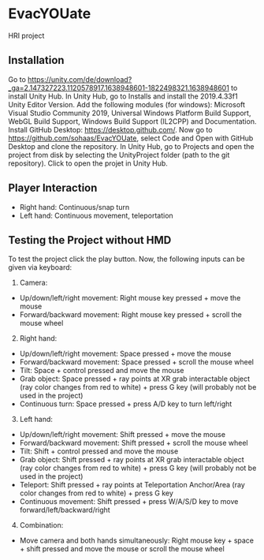 # EvacYOUate
HRI project

## Installation
Go to https://unity.com/de/download?_ga=2.147327223.1120578917.1638948601-1822498321.1638948601 to install Unity Hub.
In Unity Hub, go to Installs and install the 2019.4.33f1 Unity Editor Version. Add the following modules (for windows):
Microsoft Visual Studio Community 2019, Universal Windows Platform Build Support, WebGL Build Support, Windows Build
Support (IL2CPP) and Documentation.
Install GitHub Desktop: https://desktop.github.com/.
Now go to https://github.com/sohaas/EvacYOUate, select Code and Open with GitHub Desktop and clone the repository.
In Unity Hub, go to Projects and open the project from disk by selecting the UnityProject folder (path to the git repository).
Click to open the projet in Unity Hub.

## Player Interaction
* Right hand: Continuous/snap turn
* Left hand: Continuous movement, teleportation

## Testing the Project without HMD
To test the project click the play button. Now, the following inputs can be given via keyboard:

1. Camera:
* Up/down/left/right movement: Right mouse key pressed + move the mouse
* Forward/backward movement: Right mouse key pressed + scroll the mouse wheel

2. Right hand:
* Up/down/left/right movement: Space pressed + move the mouse
* Forward/backward movement: Space pressed + scroll the mouse wheel
* Tilt: Space + control pressed and move the mouse
* Grab object: Space pressed + ray points at XR grab interactable object (ray color changes from red to white) + press G key (will probably not be used in the project)
* Continuous turn: Space pressed + press A/D key to turn left/right

3. Left hand:
* Up/down/left/right movement: Shift pressed + move the mouse
* Forward/backward movement: Shift pressed + scroll the mouse wheel
* Tilt: Shift + control pressed and move the mouse
* Grab object: Shift pressed + ray points at XR grab interactable object (ray color changes from red to white) + press G key (will probably not be used in the project)
* Teleport: Shift pressed + ray points at Teleportation Anchor/Area (ray color changes from red to white) + press G key
* Continuous movement: Shift pressed + press W/A/S/D key to move forward/left/backward/right

4. Combination:
* Move camera and both hands simultaneously:
  Right mouse key + space + shift pressed and move the mouse or scroll the mouse wheel